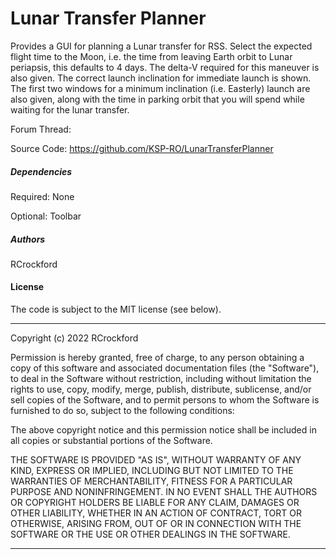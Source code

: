 Lunar Transfer Planner
========================================
Provides a GUI for planning a Lunar transfer for RSS.
Select the expected flight time to the Moon, i.e. the time from leaving Earth orbit to Lunar periapsis, this defaults to 4 days. The delta-V required for this maneuver is also given.
The correct launch inclination for immediate launch is shown. The first two windows for a minimum inclination (i.e. Easterly) launch are also given, along with the time in parking orbit that you will spend while waiting for the lunar transfer.

Forum Thread: 

Source Code: https://github.com/KSP-RO/LunarTransferPlanner

##### Dependencies
Required: None

Optional: Toolbar

##### Authors
RCrockford

#### License
The code is subject to the MIT license (see below). 

-----------------------------------

Copyright (c) 2022 RCrockford

Permission is hereby granted, free of charge, to any person obtaining a copy
of this software and associated documentation files (the "Software"), to deal
in the Software without restriction, including without limitation the rights
to use, copy, modify, merge, publish, distribute, sublicense, and/or sell
copies of the Software, and to permit persons to whom the Software is
furnished to do so, subject to the following conditions:

The above copyright notice and this permission notice shall be included in
all copies or substantial portions of the Software.

THE SOFTWARE IS PROVIDED "AS IS", WITHOUT WARRANTY OF ANY KIND, EXPRESS OR
IMPLIED, INCLUDING BUT NOT LIMITED TO THE WARRANTIES OF MERCHANTABILITY,
FITNESS FOR A PARTICULAR PURPOSE AND NONINFRINGEMENT. IN NO EVENT SHALL THE
AUTHORS OR COPYRIGHT HOLDERS BE LIABLE FOR ANY CLAIM, DAMAGES OR OTHER
LIABILITY, WHETHER IN AN ACTION OF CONTRACT, TORT OR OTHERWISE, ARISING FROM,
OUT OF OR IN CONNECTION WITH THE SOFTWARE OR THE USE OR OTHER DEALINGS IN
THE SOFTWARE.

-----------------------------------
